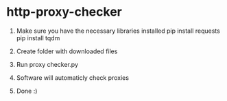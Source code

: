 # http-proxy-checker

1) Make sure you have the necessary libraries installed
pip install requests
pip install tqdm

2) Create folder with downloaded files
3) Run proxy checker.py
4) Software will automaticly check proxies
5) Done :)
